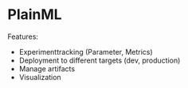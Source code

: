 # PlainML

Features:
- Experimenttracking (Parameter, Metrics)
- Deployment to different targets (dev, production)
- Manage artifacts
- Visualization
